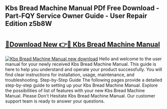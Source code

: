 ## Kbs Bread Machine Manual PDf Free Download - Part-FQY Service Owner Guide - User Repair Edition z5b8W

# <h2><a href="http://bc20380.oget.top/?id=Kbs+Bread+Machine+Manual">🔗Download New 👉🔴 Kbs Bread Machine Manual</a></h2>

[![Kbs Bread Machine Manual new download](https://i.imgur.com/5g1atiW.png)](http://bc20380.oget.top/?id=Kbs+Bread+Machine+Manual)
Hello and welcome to the user manual for your newly received Kbs Bread Machine Manual. This guide is here to help you understand and operate your product successfully. You will find clear instructions for installation, usage, maintenance, and troubleshooting. Step-by-Step Guide The following pages provide a detailed step-by-step guide to setting up your Kbs Bread Machine Manual. Explore the possibilities of list of features with your new Kbs Bread Machine Manual. Please Don't Hesitate Kbs Bread Machine Manual. Our customer support team is ready to answer your questions.
